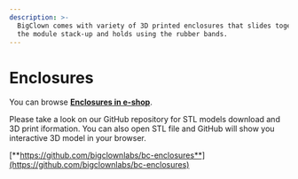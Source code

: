 ```yaml
---
description: >-
  BigClown comes with variety of 3D printed enclosures that slides together on
  the module stack-up and holds using the rubber bands.
---
```


# Enclosures

 You can browse [**Enclosures in e-shop**](https://shop.bigclown.com/enclosures/).

Please take a look on our GitHub repository for STL models download and 3D print iformation. You can also open STL file and GitHub will show you interactive 3D model in your browser.

[**https://github.com/bigclownlabs/bc-enclosures**](https://github.com/bigclownlabs/bc-enclosures)

